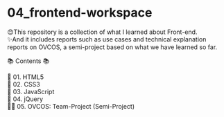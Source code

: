 # 04_frontend-workspace

😊This repository is a collection of what I learned about Front-end. <br>
✨And it includes reports such as use cases and technical explanation reports on OVCOS, a semi-project based on what we have learned so far.

📚 Contents 📚

🌱 01. HTML5 <br>
🌱 02. CSS3 <br>
🌱 03. JavaScript <br>
🌱 04. jQuery <br>
👨‍💻 05. OVCOS: Team-Project (Semi-Project)
